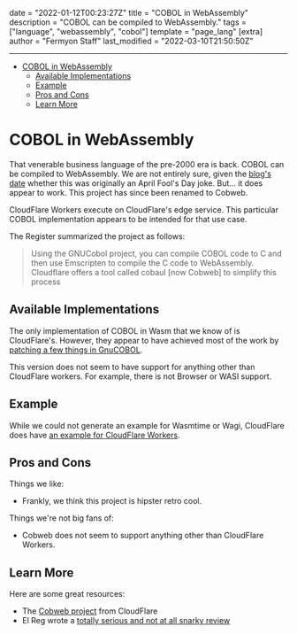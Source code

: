 date = "2022-01-12T00:23:27Z"
title = "COBOL in WebAssembly"
description = "COBOL can be compiled to WebAssembly."
tags = ["language", "webassembly", "cobol"]
template = "page_lang"
[extra]
author = "Fermyon Staff"
last_modified = "2022-03-10T21:50:50Z"

---

- [COBOL in WebAssembly](#cobol-in-webassembly)
  - [Available Implementations](#available-implementations)
  - [Example](#example)
  - [Pros and Cons](#pros-and-cons)
  - [Learn More](#learn-more)

# COBOL in WebAssembly

That venerable business language of the pre-2000 era is back. COBOL can be compiled to WebAssembly. We are not entirely sure, given the [blog's date](https://blog.cloudflare.com/cloudflare-workers-now-support-cobol/) whether this was originally an April Fool's Day joke. But... it does appear to work. This project has since been renamed to Cobweb.

CloudFlare Workers execute on CloudFlare's edge service. This particular COBOL implementation appears to be intended for that use case.

The Register summarized the project as follows:

> Using the GNUCobol project, you can compile COBOL code to C and then use Emscripten to compile the C code to WebAssembly. Cloudflare offers a tool called cobaul [now Cobweb] to simplify this process

## Available Implementations

The only implementation of COBOL in Wasm that we know of is CloudFlare's. However, they appear to have achieved most of the work by [patching a few things in GnuCOBOL](https://github.com/cloudflare/cobweb/tree/master/deps).

This version does not seem to have support for anything other than CloudFlare workers. For example, there is not Browser or WASI support.

## Example

While we could not generate an example for Wasmtime or Wagi, CloudFlare does have [an example for CloudFlare Workers](https://github.com/cloudflare/cobweb/tree/master/example).

## Pros and Cons

Things we like:
- Frankly, we think this project is hipster retro cool.

Things we're not big fans of:
- Cobweb does not seem to support anything other than CloudFlare Workers.

## Learn More

Here are some great resources:

- The [Cobweb project](https://github.com/cloudflare/cobweb) from CloudFlare
- El Reg wrote a [totally serious and not at all snarky review](https://www.theregister.com/2020/04/16/cloudflare_cobol/)